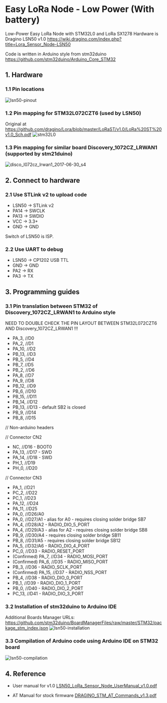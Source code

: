# Easy LoRa Node - Low Power (With battery)
Low-Power Easy LoRa Node with STM32L0 and LoRa SX1278
Hardware is Dragino LSN50 v1.0 https://wiki.dragino.com/index.php?title=Lora_Sensor_Node-LSN50

Code is written in Arduino style from stm32duino https://github.com/stm32duino/Arduino_Core_STM32

## 1. Hardware
### 1.1 Pin locations
![lsn50-pinout](https://user-images.githubusercontent.com/29994971/55409802-e5c22880-558c-11e9-89fc-4ef4a07bb9c2.png)

### 1.2 Pin mapping for STM32L072CZT6 (used by LSN50)
Original at https://github.com/dragino/Lora/blob/master/LoRaST/v1.0/LoRa%20ST%20v1.0_Sch.pdf
![stm32L0](https://user-images.githubusercontent.com/29994971/55408675-b3173080-558a-11e9-8747-4baf99477c76.jpg)

### 1.3 Pin mapping for similar board Discovery_1072CZ_LRWAN1 (supported by stm21duino)
![disco_l072cz_lrwan1_2017-06-30_s4](https://user-images.githubusercontent.com/29994971/54474735-095e4280-481b-11e9-8ca4-b21c4cde157e.png)

## 2. Connect to hardware
### 2.1 Use STLink v2 to upload code
* LSN50 -> STLink v2
* PA14 -> SWCLK
* PA13 -> SWDIO
* VCC -> 3.3+
* GND -> GND

Switch of LSN50 is ISP.

### 2.2 Use UART to debug
* LSN50 -> CP1202 USB TTL
* GND -> GND
* PA2 -> RX
* PA3 -> TX

## 3. Programming guides
### 3.1 Pin translation between STM32 of Discovery_1072CZ_LRWAN1 to Arduino style
NEED TO DOUBLE CHECK THE PIN LAYOUT BETWEEN STM32L072CZT6 AND Discovery_1072CZ_LRWAN1 !!!

* PA_3, //D0
* PA_2, //D1
* PA_10, //D2
* PB_13, //D3
* PB_5, //D4
* PB_7, //D5
* PB_2, //D6
* PA_8, //D7
* PA_9, //D8
* PB_12, //D9
* PB_6, //D10
* PB_15, //D11
* PB_14, //D12
* PB_13, //D13 - default SB2 is closed
* PB_9, //D14
* PB_8, //D15

// Non-arduino headers

// Connector CN2
* NC, //D16 - BOOT0
* PA_13, //D17 - SWD
* PA_14, //D18 - SWD
* PH_1, //D19
* PH_0, //D20

// Connector CN3
* PA_1, //D21
* PC_2, //D22
* PC_1, //D23
* PA_12, //D24
* PA_11, //D25
* PA_0, //D26/A0
* PA_0, //D27/A1 - alias for A0 - requires closing solder bridge SB7
* PA_4, //D28/A2 - RADIO_DIO_5_PORT
* PA_4, //D29/A3 - alias for A2 - requires closing solder bridge SB8
* PB_9, //D30/A4 - requires closing solder bridge SB11
* PB_8, //D31/A5 - requires closing solder bridge SB12
* PA_5, //D32/A6 - RADIO_DIO_4_PORT
* PC_0, //D33 - RADIO_RESET_PORT
* (Confirmed) PA_7, //D34 - RADIO_MOSI_PORT
* (Confirmed) PA_6, //D35 - RADIO_MISO_PORT
* PB_3, //D36 - RADIO_SCLK_PORT
* (Confirmed) PA_15, //D37 - RADIO_NSS_PORT
* PB_4, //D38 - RADIO_DIO_0_PORT
* PB_1, //D39 - RADIO_DIO_1_PORT
* PB_0, //D40 - RADIO_DIO_2_PORT
* PC_13, //D41 - RADIO_DIO_3_PORT

### 3.2 Installation of stm32duino to Arduino IDE
Additional Boards Manager URLs: https://github.com/stm32duino/BoardManagerFiles/raw/master/STM32/package_stm_index.json
![lsn50-installation](https://user-images.githubusercontent.com/29994971/55409705-b14e6c80-558c-11e9-827b-2833cfe7e0e3.png)

### 3.3 Compilation of Arduino code using Arduino IDE on STM32 board
![lsn50-compilation](https://user-images.githubusercontent.com/29994971/55409490-5452b680-558c-11e9-8f01-c65ff357ca13.png)

## 4. Reference
* User manual for v1.0
[LSN50_LoRa_Sensor_Node_UserManual_v1.0.pdf](https://github.com/IoTThinks/EasyLoRaNode_LowPower/files/2973844/LSN50_LoRa_Sensor_Node_UserManual_v1.0.pdf)

* AT Manual for stock firmware [DRAGINO_STM_AT_Commands_v1.3.pdf](https://github.com/IoTThinks/EasyLoRaNode_LowPower/files/2973845/DRAGINO_STM_AT_Commands_v1.3.pdf)
